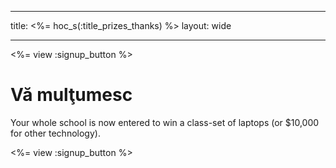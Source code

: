 * * *

title: <%= hoc_s(:title_prizes_thanks) %> layout: wide

* * *

<%= view :signup_button %>

# Vă mulţumesc

Your whole school is now entered to win a class-set of laptops (or $10,000 for other technology).

<%= view :signup_button %>
